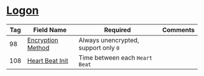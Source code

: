 # [Logon](https://www.onixs.biz/fix-dictionary/4.2/msgType_A_65.html)

| Tag | Field Name | Required | Comments |
|---|---|---|---|
| 98 | [Encryption Method](https://www.onixs.biz/fix-dictionary/4.2/tagNum_98.html) | Always unencrypted, support only `0` |
| 108 | [Heart Beat Init](https://www.onixs.biz/fix-dictionary/4.2/tagNum_108.html) | Time between each `Heart Beat` |